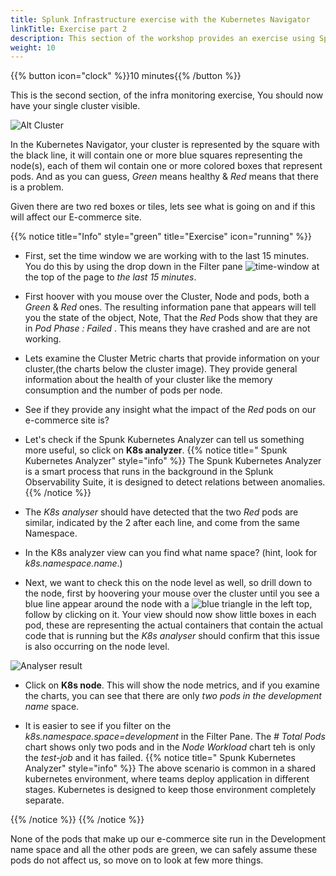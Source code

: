 ```yaml
---
title: Splunk Infrastructure exercise with the Kubernetes Navigator
linkTitle: Exercise part 2
description: This section of the workshop provides an exercise using Splunk infra monitoring based on the Kubernetes Navigator.
weight: 10
---
```


{{% button icon="clock" %}}10 minutes{{% /button %}}

This is the second section, of the infra monitoring exercise,
You should now have your single cluster visible.

![Alt Cluster](../images/k8s-cluster.png?width=30vw)

In the Kubernetes Navigator, your cluster is represented by the square with the black line, it will contain one or more  blue squares representing the node(s), each of them wil contain one or more colored boxes that represent pods.
And as you can guess, *Green* means healthy & *Red* means that there is a problem.

Given there are two red boxes or tiles, lets see what is going on and if this will affect our E-commerce site.

{{% notice title="Info" style="green" title="Exercise" icon="running" %}}

* First, set the time window we are working with to the last 15 minutes. You do this by using the drop down in the Filter pane ![time-window](../../../images/time-window.png?classes=inline) at the top of the page to *the last 15 minutes*.
* First hoover with you mouse over the Cluster, Node and pods, both a *Green* & *Red* ones. The resulting information pane that appears will tell you the state of the object, Note, That the *Red* Pods show that they are in *Pod Phase : Failed* . This means they have crashed and are are not working.
* Lets examine the Cluster Metric charts that provide information on your cluster,(the charts below the cluster image).  They provide general information about the health of your cluster like the memory consumption and the number of pods per node.
* See if they provide any insight what the impact of the *Red* pods on our e-commerce site is?

* Let's check if the Spunk Kubernetes Analyzer can tell us something more useful, so click on **K8s analyzer**.
{{% notice title=" Spunk Kubernetes Analyzer" style="info" %}}
The Spunk Kubernetes Analyzer is a smart process that runs in the background in the Splunk Observability Suite, it is designed to detect relations between anomalies.  
{{% /notice %}}

* The *K8s analyser* should have detected that the two *Red* pods are similar, indicated by the 2 after each line, and come from the same Namespace.
* In the K8s analyzer view can you find what name space?  (hint, look for *k8s.namespace.name*.)

* Next, we want to check this on the node level as well, so drill down to the node, first by hoovering your mouse over the cluster until you see a blue line appear around the node with a ![blue triangle ](../images/node-blue-traingle.png?classes=inline) in the left top, follow by clicking on it. Your view should now show little boxes in each pod, these are representing the actual containers that contain the actual code that is running but the *K8s analyser* should confirm that this issue is also occurring on the node level.

![Analyser result](../images/k8s-analyser-result.png?width=20vw)

* Click on **K8s node**. This will show the node metrics, and if you examine the charts, you can see that there are only *two pods in the development name* space.

* It is easier to see if you filter on the *k8s.namespace.space=development* in the Filter Pane. The *# Total Pods* chart shows only two pods and in the *Node Workload* chart  teh is only the *test-job* and it has failed.
{{% notice title=" Spunk Kubernetes Analyzer" style="info" %}}
The above scenario is common in a shared kubernetes environment, where teams deploy application in different stages. Kubernetes is designed to keep those environment completely separate.

{{% /notice %}}
{{% /notice %}}

None of the pods that make up our e-commerce site run in the Development name space and all the other pods are green, we can safely assume these pods do not affect us, so move on to look at few more things.
